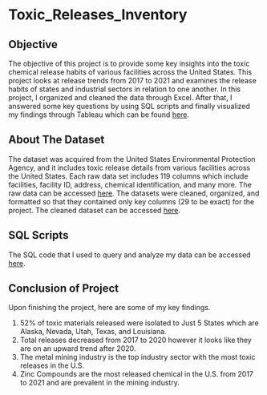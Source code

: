 # Toxic_Releases_Inventory

## Objective
The objective of this project is to provide some key insights into the toxic chemical release habits of various facilities across the United States. This project looks at release trends from 2017 to 2021 and examines the release habits of states and industrial sectors in relation to one another. In this project, I organized and cleaned the data through Excel. After that, I answered some key questions by using SQL scripts and finally visualized my findings through Tableau which can be found [here](https://public.tableau.com/app/profile/abrham.eshetu/viz/ToxicReleasesintheU_S_From2017to2021/Story1). 

## About The Dataset
The dataset was acquired from the United States Environmental Protection Agency, and it includes toxic release details from 
various facilities across the United States. Each raw data set includes 119 columns which include facilities, facility ID, address, chemical identification, and many more. The raw data can be accessed [here](https://www.epa.gov/toxics-release-inventory-tri-program/tri-basic-data-files-calendar-years-1987-present#top). The datasets were cleaned, organized, and formatted so that they contained only key columns (29 to be exact) for the project. The cleaned dataset can be accessed [here](https://github.com/abrhame12/portfolio_projects/tree/main/Toxic_Releases_Inventory/data).


## SQL Scripts
The SQL code that I used to query and analyze my data can be accessed [here](https://github.com/abrhame12/portfolio_projects/tree/main/Toxic_Releases_Inventory/SQL).

## Conclusion of Project
Upon finishing the project, here are some of my key findings.
1. 52% of toxic materials released were isolated to Just 5 States which are Alaska, Nevada, Utah, Texas, and Louisiana.
2. Total releases decreased from 2017 to 2020 however it looks like they are on an upward trend after 2020.
3. The metal mining industry is the top industry sector with the most toxic releases in the U.S.
4. Zinc Compounds are the most released chemical in the U.S. from 2017 to 2021 and are prevalent in the mining industry.
